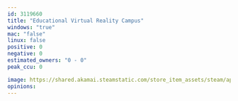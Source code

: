```yaml
---
id: 3119660
title: "Educational Virtual Reality Campus"
windows: "true"
mac: "false"
linux: false
positive: 0
negative: 0
estimated_owners: "0 - 0"
peak_ccu: 0

image: https://shared.akamai.steamstatic.com/store_item_assets/steam/apps/3119660/header.jpg?t=1725033406
opinions:
---
```


